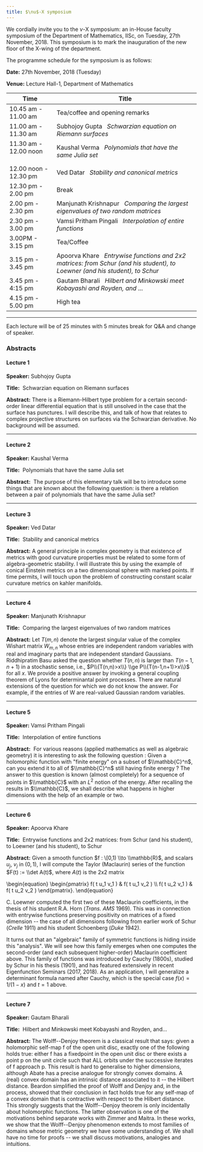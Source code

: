 ```yaml
---
title: $\nu$-X symposium
---
```

We cordially invite you to the $\nu$-X symposium: an in-House faculty symposium
of the Department of Mathematics, IISc, on Tuesday, 27th November, 2018. This symposium is to mark the inauguration
of the new floor of the X-wing of the department.


The programme schedule for the symposium is as follows:

__Date:__     27th November, 2018 (Tuesday)

__Venue:__  Lecture Hall-1, Department of Mathematics




Time     |  Title
--- | ---
10.45 am - 11.00 am   |           Tea/coffee and opening remarks
11.00 am - 11.30 am   |          Subhojoy Gupta &nbsp; _Schwarzian equation on Riemann surfaces_
11.30 am - 12.00 noon &nbsp; &nbsp; &nbsp; &nbsp; |      Kaushal Verma &nbsp; _Polynomials that have the same Julia set_
12.00 noon - 12.30 pm   |     Ved Datar &nbsp; _Stability and canonical metrics_
12.30 pm - 2.00 pm       |      Break
2.00 pm - 2.30 pm          |      Manjunath Krishnapur &nbsp; _Comparing the largest eigenvalues of two random matrices_
2.30 pm - 3.00 pm         |       Vamsi Pritham Pingali &nbsp; _Interpolation of entire functions_
3.00PM - 3.15 pm           |      Tea/Coffee
3.15 pm - 3.45 pm         |       Apoorva Khare &nbsp; _Entrywise functions and 2x2 matrices: from Schur (and his student), to Loewner (and his student), to Schur_
3.45 pm - 4:15 pm | Gautam Bharali &nbsp; _Hilbert and Minkowski meet Kobayashi and Royden, and_ ...
4.15 pm - 5.00 pm       |        High tea


---

Each lecture will be of 25 minutes with 5 minutes break for Q&A and change of speaker.

### Abstracts

#### Lecture 1 ​

__Speaker:__ Subhojoy Gupta

__Title:__ ​ Schwarzian equation on Riemann surfaces

__Abstract:__ There is a Riemann-Hilbert type problem for a certain second-order linear differential
equation that is still unsolved in the case that the surface has punctures. I will describe this, and
talk of how that relates to complex projective structures on surfaces via the Schwarzian
derivative. No background will be assumed.

---

#### Lecture 2​

__Speaker:__ Kaushal Verma

__Title:__ ​ Polynomials that have the same Julia set

__Abstract:__ ​ The purpose of this elementary talk will be to introduce some things that are known
about the following question: is there a relation between a pair of polynomials that have the
same Julia set?

---

#### Lecture 3​​ ​

__Speaker:__ Ved Datar

__Title:__ ​ Stability and canonical metrics

__Abstract:__ A general principle in complex geometry is that existence of metrics with good
curvature properties must be related to some form of algebra-geometric stability. I will illustrate
this by using the example of conical Einstein metrics on a two dimensional sphere with marked
points. If time permits, I will touch upon the problem of constructing constant scalar curvature
metrics on kahler manifolds.

---

#### Lecture 4

__Speaker:__ Manjunath Krishnapur

__Title:__ ​ Comparing the largest eigenvalues of two random matrices

__Abstract:__ Let $T(m,n)$ denote the largest singular value of the complex Wishart matrix $W_{m,n}$
whose entries are independent random variables with real and imaginary parts that are
independent standard Gaussians. Riddhipratim Basu asked the question whether $T(n,n)$ is larger
than $T(n-1,n+1)$ in a stochastic sense, i.e., $P\\{T(n,n)>x\\} \\ge P\\{T(n-1,n+1)>x\\}$ for all $x$. We provide a
positive answer by invoking a general coupling theorem of Lyons for determinantal point
processes. There are natural extensions of the question for which we do not know the answer.
For example, if the entries of W are real-valued Gaussian random variables.

---

#### Lecture 5​​ ​

__Speaker:__ Vamsi Pritham Pingali

__Title:__ ​ Interpolation of entire functions

__Abstract:__ ​ For various reasons (applied mathematics as well as algebraic geometry) it is
interesting to ask the following question :
Given a holomorphic function with "finite energy" on a subset of $\\mathbb{C}^n$, can you extend it to all
of $\\mathbb{C}^n$ still having finite energy ?
The answer to this question is known (almost completely) for a sequence of points in $\\mathbb{C}$ with an
$L^2$ notion of the energy. After recalling the results in $\\mathbb{C}$, we shall describe what happens in
higher dimensions with the help of an example or two.

---

#### Lecture 6​

__Speaker:__ Apoorva Khare

__Title:__ ​ Entrywise functions and 2x2 matrices: from Schur (and his student), to Loewner (and his
student), to Schur

__Abstract:__ Given a smooth function $f : \[0,1) \\to \\mathbb{R}$, and scalars $u_j$, $v_j$ in $(0,1)$, I will compute the
Taylor (Maclaurin) series of the function $F(t) := \\det A(t)$, where $A(t)$ is the 2x2 matrix

\begin{equation}
\begin{pmatrix}
f( t u_1 v_1 ) & f( t u_1 v_2 ) \\\\
f( t u_2 v_1 ) & f( t u_2 v_2 )
\end{pmatrix}.
\end{equation}

C. Loewner computed the first two of these Maclaurin coefficients, in the thesis of his student
R.A. Horn (*Trans. AMS* 1969). This was in connection with entrywise functions preserving
positivity on matrices of a fixed dimension -- the case of all dimensions following from earlier
work of Schur (*Crelle* 1911) and his student Schoenberg (*Duke* 1942).

It turns out that an "algebraic" family of symmetric functions is hiding inside this "analysis". We
will see how this family emerges when one computes the second-order (and each subsequent
higher-order) Maclaurin coefficient above. This family of functions was introduced by Cauchy
(1800s), studied by Schur in his thesis (1901), and has featured extensively in recent
Eigenfunction Seminars (2017, 2018). As an application, I will generalize a determinant formula
named after Cauchy, which is the special case $f(x) = 1/(1-x)$ and $t=1$ above.

---

#### Lecture 7​

__Speaker:__ Gautam Bharali

__Title:__ ​ Hilbert and Minkowski meet Kobayashi and Royden, and...

__Abstract:__ The Wolff--Denjoy theorem is a classical result that says: given a holomorphic
self-map f of the open unit disc, exactly one of the following holds true: either f has a fixedpoint in the open unit disc or
 there exists a point p on the unit circle such that ALL orbits under
the successive iterates of f approach p. This result is hard to generalise to higher dimensions,
although Abate has a precise analogue for strongly convex domains. A (real) convex domain
has an intrinsic distance associated to it -- the Hilbert distance. Beardon simplified the proof of
Wolff and Denjoy and, in the process, showed that their conclusion in fact holds true for any
self-map of a convex domain that is contractive with respect to the Hilbert distance. This
strongly suggests that the Wolff--Denjoy theorem is only incidentally about holomorphic
functions. The latter observation is one of the motivations behind separate works with Zimmer
and Maitra. In these works, we show that the Wolff--Denjoy phenomenon extends to most
families of domains whose metric geometry we have some understanding of. We shall have no
time for proofs -- we shall discuss motivations, analogies and intuitions.
